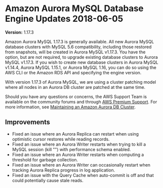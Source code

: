 # Amazon Aurora MySQL Database Engine Updates 2018\-06\-05<a name="AuroraMySQL.Updates.1173"></a>

**Version:** 1\.17\.3

Amazon Aurora MySQL 1\.17\.3 is generally available\. All new Aurora MySQL database clusters with MySQL 5\.6 compatibility, including those restored from snapshots, will be created in Aurora MySQL v1\.17\.3\. You have the option, but are not required, to upgrade existing database clusters to Aurora MySQL v1\.17\.3\. If you wish to create new database clusters in Aurora MySQL v1\.14\.4, Aurora MySQL 1\.15\.1, or Aurora MySQL 1\.16, you can do so using the AWS CLI or the Amazon RDS API and specifying the engine version\. 

With version 1\.17\.3 of Aurora MySQL, we are using a cluster patching model where all nodes in an Aurora DB cluster are patched at the same time\. 

Should you have any questions or concerns, the AWS Support Team is available on the community forums and through [AWS Premium Support](http://aws.amazon.com/support)\. For more information, see [Maintaining an Amazon Aurora DB Cluster](USER_UpgradeDBInstance.Maintenance.md)\.

## Improvements<a name="AuroraMySQL.Updates.1173.Improvements"></a>
+ Fixed an issue where an Aurora Replica can restart when using optimistic cursor restores while reading records\.
+ Fixed an issue where an Aurora Writer restarts when trying to kill a MySQL session \(kill "*<session id>*"\) with performance schema enabled\.
+ Fixed an issue where an Aurora Writer restarts when computing a threshold for garbage collection\.
+ Fixed an issue where an Aurora Writer can occasionally restart when tracking Aurora Replica progress in log application\.
+ Fixed an issue with the Query Cache when auto\-commit is off and that could potentially cause stale reads\.